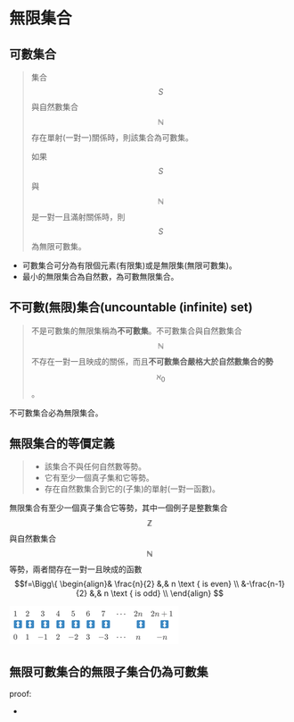 # 無限集合

## 可數集合

> 集合$$S$$與自然數集合$$\mathbb{N}$$存在單射\(一對一\)關係時，則該集合為可數集。
>
> 如果$$S$$與$$\mathbb{N}$$是一對一且滿射關係時，則$$S$$為無限可數集。

* 可數集合可分為有限個元素\(有限集\)或是無限集\(無限可數集\)。
* 最小的無限集合為自然數，為可數無限集合。

## 不可數\(無限\)集合\(uncountable \(infinite\) set\)

> 不是可數集的無限集稱為**不可數集**。不可數集合與自然數集合$$\mathbb{N}$$不存在一對一且映成的關係，而且**不可數集合嚴格大於自然數集合的勢**$$\aleph_0$$。

不可數集合必為無限集合。

## 無限集合的等價定義

> * 該集合不與任何自然數等勢。
> * 它有至少一個真子集和它等勢。
> * 存在自然數集合到它的\(子集\)的單射\(一對一函數\)。

無限集合有至少一個真子集合它等勢，其中一個例子是整數集合$$\mathbb{Z}$$與自然數集合$$\mathbb{N}$$等勢，兩者間存在一對一且映成的函數$$f=\Bigg\{ \begin{align}& \frac{n}{2} &,& n \text { is even} \\ &-\frac{n-1}{2} &,& n \text { is odd} \\ \end{align} $$

![&#x81EA;&#x7136;&#x6578;&#x8207;&#x6574;&#x6578;&#x70BA;&#x7B49;&#x50F9;&#x7684;&#x96C6;&#x5408;](../../.gitbook/assets/natural_integer_mapping.png)

## 無限可數集合的無限子集合仍為可數集

proof:

* 




